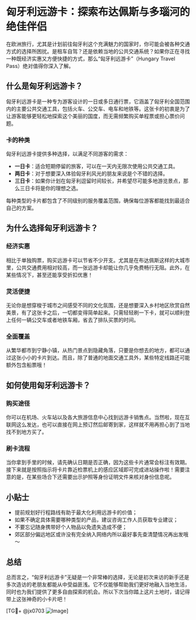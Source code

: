 # 匈牙利远游卡：探索布达佩斯与多瑙河的绝佳伴侣

在欧洲旅行，尤其是计划前往匈牙利这个充满魅力的国家时，你可能会被各种交通方式的选择所困扰。是租车自驾？还是依赖当地的公共交通系统？如果你正在寻找一种既经济实惠又方便快捷的方式，那么“匈牙利远游卡”（Hungary Travel Pass）绝对值得你深入了解。

## 什么是匈牙利远游卡？

匈牙利远游卡是一种专为游客设计的一日或多日通行票，它涵盖了匈牙利全国范围内的主要公共交通工具，包括火车、公交车、电车和地铁等。这张卡的初衷是为了让游客能够更轻松地探索这个美丽的国度，而无需频繁购买单程票或担心票价问题。

### 卡的种类

匈牙利远游卡提供多种选择，以满足不同游客的需求：

- **一日卡**：适合短期停留的旅客，可以在一天内无限次使用公共交通工具。
- **两日卡**：对于想要深入体验匈牙利风光的朋友来说是个不错的选择。
- **三日卡**：如果你计划在匈牙利逗留时间较长，并希望尽可能多地游览景点，那么三日卡将是你的理想之选。

每种类型的卡片都包含了不同级别的服务覆盖范围，确保每位游客都能找到最适合自己的方案。

## 为什么选择匈牙利远游卡？

### 经济实惠

相比于单独购票，购买远游卡可以节省不少开支。尤其是在布达佩斯这样的大城市里，公共交通费用相对较高，而一张远游卡却能让你几乎免费畅行无阻。此外，在某些情况下，甚至还能享受折扣优惠！

### 灵活便捷

无论你是想穿梭于城市之间感受不同的文化氛围，还是想要深入乡村地区欣赏自然美景，有了这张卡之后，一切都变得简单起来。只需轻轻刷一下卡，就可以顺利登上任何一辆公交车或者地铁车厢，省去了排队买票的时间。

### 全面覆盖

从繁华都市到宁静小镇，从热门景点到隐藏角落，只要是你想去的地方，都可以通过这张小小的卡片到达。而且，除了普通的地面交通工具外，某些特定线路还可能额外包含船票哦！

## 如何使用匈牙利远游卡？

### 购买途径

你可以在机场、火车站以及各大旅游信息中心找到远游卡销售点。当然啦，现在互联网这么发达，也可以直接在网上预订然后邮寄到家，这样就不用再担心到了当地找不到地方买了。

### 刷卡流程

当你拿到手里的时候，请先确认日期是否正确，因为这些卡片通常会标注有效期。接下来就是按照指示将卡片靠近检票机上的感应区域即可完成进站操作啦！需要注意的是，在某些场合下还需要出示护照等身份证明文件来核对身份信息呢。

## 小贴士

- 提前规划好行程路线有助于最大化利用远游卡的价值；
- 如果不确定具体需要哪种类型的产品，建议咨询工作人员获取专业建议；
- 不要忘记随身携带好个人物品以免遗失造成不便；
- 郊区部分偏远地区或许没有完全纳入网络内所以最好事先查清楚情况再出发哦～

## 总结

总而言之，“匈牙利远游卡”无疑是一个非常棒的选择，无论是初次来访的新手还是多次造访的老朋友都能从中受益匪浅。它不仅能够帮助我们更好地融入当地生活，同时也为我们提供了更多自由探索的机会。所以下次当你踏上这片土地时，请记得带上这张神奇的小卡片吧！

[TG💪+ @jx0703 ![Image](https://github.com/user-attachments/assets/dbca1d08-cadb-493c-b0ec-ad6f7a83f270)]